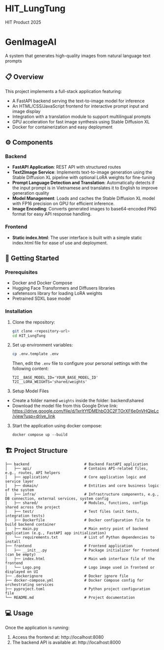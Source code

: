 # HIT_LungTung
HIT Product 2025
# GenImageAI
A system that generates high-quality images from natural language text prompts

## 📋 Overview

This project implements a full-stack application featuring:

- A FastAPI backend serving the text-to-image model for inference
- An HTML/CSS/JavaScript frontend for interactive prompt input and image display
- Integration with a translation module to support multilingual prompts
- GPU acceleration for fast image synthesis using Stable Diffusion XL
- Docker for containerization and easy deployment

## ⚙️ Components

### Backend

- **FastAPI Application**: REST API with structured routes
- **Text2Image Service**: Implements text-to-image generation using the Stable Diffusion XL pipeline with optional LoRA weights for fine-tuning
- **Prompt Language Detection and Translation**: Automatically detects if the input prompt is in Vietnamese and translates it to English to improve generation quality
- **Model Management**: Loads and caches the Stable Diffusion XL model with FP16 precision on GPU for efficient inference.
- **Image Encoding**: Converts generated images to base64-encoded PNG format for easy API response handling.

### Frontend

- **Static index.html**: The user interface is built with a simple static index.html file for ease of use and deployment.

## 🚀 Getting Started

### Prerequisites

- Docker and Docker Compose
- Hugging Face Transformers and Diffusers libraries
- safetensors library for loading LoRA weights
- Pretrained SDXL base model

### Installation

1. Clone the repository:
   ```bash
   git clone <repository-url>
   cd HIT_LungTung
   ```

2. Set up environment variables:
   ```bash
   cp .env.template .env
   ```

   Then, edit the `.env` file to configure your personal settings with the following content:
   ```
   T2I__BASE_MODEL_ID='YOUR_BASE_MODEL_ID'
   T2I__LORA_WEIGHTS='shared/weights'

   ```
3. Setup Model Files
- Create a folder named `weights` inside the folder: backend\shared
- Download the model file from this Google Drive link: https://drive.google.com/file/d/1xrItYfDMEhbO3C2FTOrXF6e0nVHQleLc/view?usp=drive_link

3. Start the application using docker compose:
    ```
    docker compose up --build
    ```
## 🏗️ Project Structure
```
├── backend                         # Backend FastAPI application
│   ├── api/                        # Contains API-related files, e.g., routes, API helpers
│   ├── application/                # Core application logic and service layer
│   ├── domain/                     # Entities and core business logic of the system
│   ├── infra/                      # Infrastructure components, e.g., DB connection, external services, system config
│   ├── shared/                     # Modules, functions, configs shared across the project
│   ├── test/                       # Test files (unit tests, integration tests)
│   ├── Dockerfile                  # Docker configuration file to build backend container
│   ├── main.py                     # Main entry point of backend application (e.g., FastAPI app initialization)
│   └── requirements.txt            # List of Python dependencies to install
├── frontend                        # Frontend application
│   ├── __init__.py                 # Package initializer for frontend (can be empty)
│   ├── index.html                  # Main web interface file of the frontend
│   └── Logo.png                    # Logo image used in frontend or displayed on UI
├── .dockerignore                   # Docker ignore file
├── docker-compose.yml              # Docker Compose config for orchestrating services
├── pyproject.toml                  # Python project configuration file
└── README.md                       # Project documentation

```

## 💻 Usage

Once the application is running:

1. Access the frontend at: http://localhost:8080
2. The backend API is available at: http://localhost:8000
